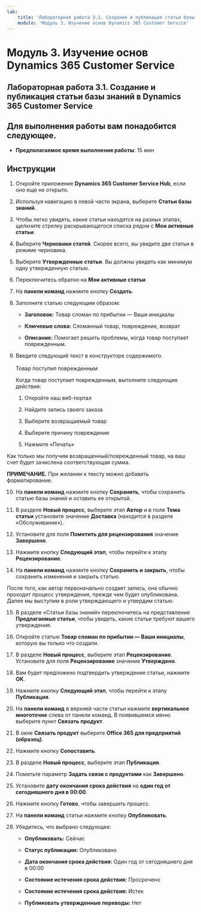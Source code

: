 ```yaml
---
lab:
    title: 'Лабораторная работа 3.1. Создание и публикация статьи базы знаний в Dynamics 365 Customer Service'
    module: 'Модуль 3. Изучение основ Dynamics 365 Customer Service'
---
```


Модуль 3. Изучение основ Dynamics 365 Customer Service
========================

## Лабораторная работа 3.1. Создание и публикация статьи базы знаний в Dynamics 365 Customer Service

## Для выполнения работы вам понадобится следующее.

  - **Предполагаемое время выполнения работы**: 15 мин

## Инструкции

1. Откройте приложение **Dynamics 365 Customer Service Hub**, если оно еще не открыто. 

2. Используя навигацию в левой части экрана, выберите **Статьи базы знаний**. 

3. Чтобы легко увидеть, какие статьи находятся на разных этапах, щелкните стрелку раскрывающегося списка рядом с **Мои активные статьи**. 

4. Выберите **Черновики статей**. Скорее всего, вы увидите две статьи в режиме черновика.

5. Выберите **Утвержденные статьи**. Вы должны увидеть как минимум одну утвержденную статью. 

6. Переключитесь обратно на **Мои активные статьи**

7. На **панели команд** нажмите кнопку **Создать**. 

8. Заполните статью следующим образом:

	- **Заголовок:** Товар сломан по прибытии — Ваши инициалы

	- **Ключевые слова:** Сломанный товар, повреждение, возврат

	- **Описание:** Помогает решить проблемы, когда товар поступает поврежденным. 

9. Введите следующий текст в конструкторе содержимого.   
‎  
‎	Товар поступил поврежденным

	Когда товар поступает поврежденным, выполните следующие действия:

	1. Откройте наш веб-портал

	2. Найдите запись своего заказа

	3. Выберите возвращаемый товар

	4. Выберите причину повреждения

	5. Нажмите «Печать»

Как только мы получим возвращенный/поврежденный товар, на ваш счет будет зачислена соответствующая сумма.

**ПРИМЕЧАНИЕ.** При желании к тексту можно добавить форматирование. 

10. На **панели команд** нажмите кнопку **Сохранить**, чтобы сохранить статью базы знаний и оставить ее открытой. 

11. В разделе **Новый процесс**, выберите этап **Автор** и в поле **Тема статьи** установите значение **Доставка** (находится в разделе «Обслуживание»). 

12. Установите для поля **Пометить для рецензирования** значение **Завершено**.

13. Нажмите кнопку **Следующий этап**, чтобы перейти к этапу **Рецензирование**.

14. На **панели команд** нажмите кнопку **Сохранить и закрыть**, чтобы сохранить изменения и закрыть статью.

После того, как автор первоначально создает запись, она обычно проходит процесс утверждения, прежде чем будет опубликована. Далее мы выступим в роли утверждающего и утвердим статью. 

15. В разделе «Статьи базы знаний» переключитесь на представление **Предлагаемые статьи**, чтобы увидеть, какие статьи требуют вашего утверждения. 

16. Откройте статью **Товар сломан по прибытии — Ваши инициалы**, которую вы только что создали.

17. В разделе **Новый процесс**, выберите этап **Рецензирование**. Установите для поля **Рецензирование** значение **Утверждено**.

18. Вам будет предложено подтвердить утверждение статьи, нажмите **OK**. 

19. Нажмите кнопку **Следующий этап**, чтобы перейти к этапу **Публикация**. 

20. На **панели команд** в верхней части статьи нажмите **вертикальное многоточие** слева от панели команд. В появившемся меню выберите пункт **Связать продукт**. 

21. В окне **Связать продукт** выберите **Office 365 для предприятий (образец)**.

22. Нажмите кнопку **Сопоставить**. 

23. В разделе **Новый процесс**, выберите этап **Публикация**. 

24. Пометьте параметр **Задать связи с продуктами** как **Завершено**. 

25. Установите **дату окончания срока действия** на **один год от сегодняшнего дня в 00:00**. 

26. Нажмите кнопку **Готово**, чтобы завершить процесс. 

27. На **панели команд** статьи нажмите кнопку **Опубликовать**. 

28. Убедитесь, что выбрано следующее:

	- **Опубликовать:** Сейчас

	- **Статус публикации:** Опубликовано

	- **Дата окончания срока действия:** Один год от сегодняшнего дня в 00:00

	- **Состояние истечения срока действия:** Просрочено

	- **Состояние истечения срока действия:** Истек

	- **Публиковать утвержденные переводы:** Нет


